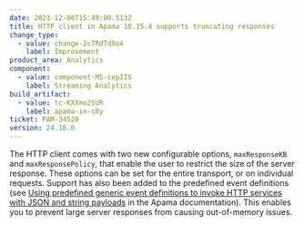 ```yaml
---
date: 2023-12-06T15:49:00.513Z
title: HTTP client in Apama 10.15.4 supports truncating responses
change_type:
  - value: change-2c7RdTdXo4
    label: Improvement
product_area: Analytics
component:
  - value: component-M5-cepIIS
    label: Streaming Analytics
build_artifact:
  - value: tc-KXXmo2SUR
    label: apama-in-c8y
ticket: PAM-34520
version: 24.18.0
---
```

The HTTP client comes with two new configurable options, `maxResponseKB` and `maxResponsePolicy`, that enable the user to restrict the size of the server response. These options can be set for the entire transport, or on individual requests. Support has also been added to the predefined event definitions (see [Using predefined generic event definitions to invoke HTTP services with JSON and string payloads](https://documentation.softwareag.com/pam/10.15.4/en/webhelp/pam-webhelp/index.html#page/pam-webhelp/co-ConApaAppToExtCom_httpclient_using_predefined_generic_event_definitions.html) in the Apama documentation). This enables you to prevent large server responses from causing out-of-memory issues.
